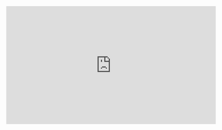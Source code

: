 ﻿<iframe width="560" height="315" src="https://www.youtube.com/embed/XOxVW3ZzQh8?list=PL1DEQjXG2xnJOSQf2421r1S040NkvCApp" frameborder="0" allowfullscreen></iframe>
